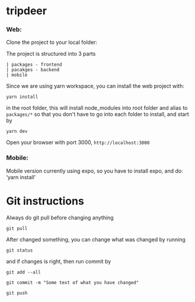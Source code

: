 # tripdeer

### Web:
Clone the project to your local folder:

The project is structured into 3 parts

```
| packages - frontend
| pacakges - backend
| mobile
```
Since we are using yarn workspace, you can install the web project with:

```
yarn install
```
in the root folder, this will install node_modules into root folder and alias to `packages/*` so that you don't have to go into each folder to install, and start by

```
yarn dev
```

Open your browser with port 3000, `http://localhost:3000`


### Mobile:

Mobile version currently using expo, so you have to install expo, and do: ‘yarn install’ 



# Git instructions

Always do git pull before changing anything

```
git pull
```

After changed something, you can change what was changed by running
```
git status
```

and if changes is right, then run commit by
```
git add --all

git commit -m "Some text of what you have changed"

git push
```
